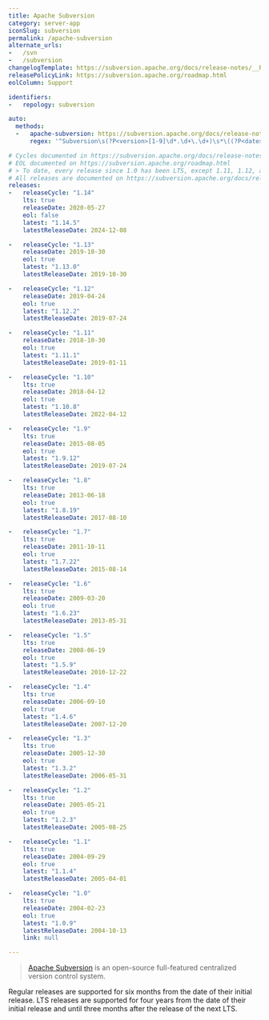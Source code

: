 ```yaml
---
title: Apache Subversion
category: server-app
iconSlug: subversion
permalink: /apache-subversion
alternate_urls:
-   /svn
-   /subversion
changelogTemplate: https://subversion.apache.org/docs/release-notes/__RELEASE_CYCLE__.html
releasePolicyLink: https://subversion.apache.org/roadmap.html
eolColumn: Support

identifiers:
-   repology: subversion

auto:
  methods:
  -   apache-subversion: https://subversion.apache.org/docs/release-notes/release-history.html
      regex: '^Subversion\s(?P<version>[1-9]\d*.\d+\.\d+)\s*\((?P<date>\w+, \d+ \w+ \d{4}).*$'

# Cycles documented in https://subversion.apache.org/docs/release-notes
# EOL documented on https://subversion.apache.org/roadmap.html
# > To date, every release since 1.0 has been LTS, except 1.11, 1.12, and 1.13 which were regular.
# All releases are documented on https://subversion.apache.org/docs/release-notes/release-history.html
releases:
-   releaseCycle: "1.14"
    lts: true
    releaseDate: 2020-05-27
    eol: false
    latest: "1.14.5"
    latestReleaseDate: 2024-12-08

-   releaseCycle: "1.13"
    releaseDate: 2019-10-30
    eol: true
    latest: "1.13.0"
    latestReleaseDate: 2019-10-30

-   releaseCycle: "1.12"
    releaseDate: 2019-04-24
    eol: true
    latest: "1.12.2"
    latestReleaseDate: 2019-07-24

-   releaseCycle: "1.11"
    releaseDate: 2018-10-30
    eol: true
    latest: "1.11.1"
    latestReleaseDate: 2019-01-11

-   releaseCycle: "1.10"
    lts: true
    releaseDate: 2018-04-12
    eol: true
    latest: "1.10.8"
    latestReleaseDate: 2022-04-12

-   releaseCycle: "1.9"
    lts: true
    releaseDate: 2015-08-05
    eol: true
    latest: "1.9.12"
    latestReleaseDate: 2019-07-24

-   releaseCycle: "1.8"
    lts: true
    releaseDate: 2013-06-18
    eol: true
    latest: "1.8.19"
    latestReleaseDate: 2017-08-10

-   releaseCycle: "1.7"
    lts: true
    releaseDate: 2011-10-11
    eol: true
    latest: "1.7.22"
    latestReleaseDate: 2015-08-14

-   releaseCycle: "1.6"
    lts: true
    releaseDate: 2009-03-20
    eol: true
    latest: "1.6.23"
    latestReleaseDate: 2013-05-31

-   releaseCycle: "1.5"
    lts: true
    releaseDate: 2008-06-19
    eol: true
    latest: "1.5.9"
    latestReleaseDate: 2010-12-22

-   releaseCycle: "1.4"
    lts: true
    releaseDate: 2006-09-10
    eol: true
    latest: "1.4.6"
    latestReleaseDate: 2007-12-20

-   releaseCycle: "1.3"
    lts: true
    releaseDate: 2005-12-30
    eol: true
    latest: "1.3.2"
    latestReleaseDate: 2006-05-31

-   releaseCycle: "1.2"
    lts: true
    releaseDate: 2005-05-21
    eol: true
    latest: "1.2.3"
    latestReleaseDate: 2005-08-25

-   releaseCycle: "1.1"
    lts: true
    releaseDate: 2004-09-29
    eol: true
    latest: "1.1.4"
    latestReleaseDate: 2005-04-01

-   releaseCycle: "1.0"
    lts: true
    releaseDate: 2004-02-23
    eol: true
    latest: "1.0.9"
    latestReleaseDate: 2004-10-13
    link: null

---
```


> [Apache Subversion](https://subversion.apache.org/) is an open-source full-featured
> centralized version control system.

Regular releases are supported for six months from the date of their initial release.
LTS releases are supported for four years from the date of their initial release and until three
months after the release of the next LTS.
